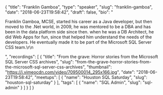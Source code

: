 {
  "title": "Franklin Gamboa",
  "type": "speaker",
  "slug": "franklin-gamboa",
  "date": "2018-06-23T19:58:42",
  "draft": false,
  "bio": "<p>Franklin Gamboa, MCSE, started his career as a Java developer, but then moved to the .Net world, in 2009, he was mentored to be a DBA and has been in the data platform side since then. when he was a DB Architect, he did Web Apps for fun, since that helped him understand the needs of the developers. He eventually made it to be part of the Microsoft SQL Server CSS team.\r\n</p>",
  "recordings": [
    {
      "title": "From the grave: Horror stories from the Microsoft SQL Server CSS archives",
      "slug": "from-the-grave-horror-stories-from-the-microsoft-sql-server-css-archives",
      "thumbnail": "https://i.vimeocdn.com/video/709500014_295x166.jpg",
      "date": "2018-06-23T19:58:42",
      "meetups": [
        {
          "name": "Houston SQL Saturday",
          "slug": "houston-sql-saturday"
        }
      ],
      "tags": [
        {
          "name": "SQL Admin",
          "slug": "sql-admin"
        }
      ]
    }
  ]
}